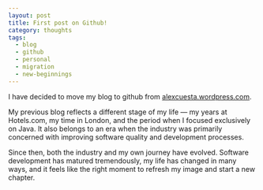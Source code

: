 ```yaml
---
layout: post
title: First post on Github!
category: thoughts
tags:
  - blog
  - github
  - personal
  - migration
  - new-beginnings
---
```


I have decided to move my blog to github from [alexcuesta.wordpress.com](https://alexcuesta.wordpress.com/).

My previous blog reflects a different stage of my life — my years at Hotels.com, my time in London, and the period when I focused exclusively on Java. It also belongs to an era when the industry was primarily concerned with improving software quality and development processes.

Since then, both the industry and my own journey have evolved. Software development has matured tremendously, my life has changed in many ways, and it feels like the right moment to refresh my image and start a new chapter.